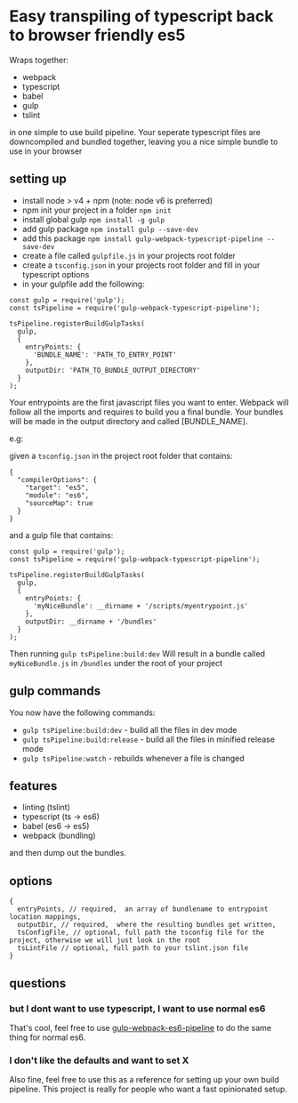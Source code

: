 # Easy transpiling of typescript back to browser friendly es5

Wraps together:

* webpack
* typescript
* babel
* gulp
* tslint

in one simple to use build pipeline. Your seperate typescript files are downcompiled and bundled together, 
leaving you a nice simple bundle to use in your browser

## setting up

* install node > v4 + npm (note: node v6 is preferred)
* npm init your project in a folder `npm init`
* install global gulp `npm install -g gulp`
* add gulp package `npm install gulp --save-dev`
* add this package `npm install gulp-webpack-typescript-pipeline --save-dev`
* create a file called `gulpfile.js` in your projects root folder
* create a `tsconfig.json` in your projects root folder and fill in your typescript options
* in your gulpfile add the following:

```
const gulp = require('gulp');
const tsPipeline = require('gulp-webpack-typescript-pipeline');

tsPipeline.registerBuildGulpTasks(
  gulp,
  {
    entryPoints: {
      'BUNDLE_NAME': 'PATH_TO_ENTRY_POINT'
    },
    outputDir: 'PATH_TO_BUNDLE_OUTPUT_DIRECTORY'
  }
);

```

Your entrypoints are the first javascript files you want to enter. Webpack will
follow all the imports and requires to build you a final bundle.
Your bundles will be made in the output directory and called [BUNDLE_NAME].

e.g:

given a `tsconfig.json` in the project root folder that contains:

```
{
  "compilerOptions": {
    "target": "es5",
    "module": "es6",
    "sourceMap": true
  }
}
```
and a gulp file that contains:

```
const gulp = require('gulp');
const tsPipeline = require('gulp-webpack-typescript-pipeline');

tsPipeline.registerBuildGulpTasks(
  gulp,
  {
    entryPoints: {
      'myNiceBundle': __dirname + '/scripts/myentrypoint.js'
    },
    outputDir: __dirname + '/bundles'
  }
);
```

Then running `gulp tsPipeline:build:dev` Will result in a bundle called `myNiceBundle.js` in `/bundles` under the root of your project

## gulp commands

You now have the following commands:

* `gulp tsPipeline:build:dev` - build all the files in dev mode
* `gulp tsPipeline:build:release` - build all the files in minified release mode
* `gulp tsPipeline:watch` - rebuilds whenever a file is changed

## features

* linting (tslint)
* typescript (ts -> es6)
* babel (es6 -> es5)
* webpack (bundling)

and then dump out the bundles.

## options
```
{
  entryPoints, // required,  an array of bundlename to entrypoint location mappings,
  outputDir, // required,  where the resulting bundles get written,
  tsConfigFile, // optional, full path the tsconfig file for the project, otherwise we will just look in the root
  tsLintFile // optional, full path to your tslint.json file
}
```

## questions

### but I dont want to use typescript, I want to use normal es6

That's cool, feel free to use [gulp-webpack-es6-pipeline](https://github.com/stevejhiggs/gulp-webpack-es6-pipeline)
to do the same thing for normal es6.

### I don't like the defaults and want to set X

Also fine, feel free to use this as a reference for setting up your own build pipeline.
This project is really for people who want a fast opinionated setup.
